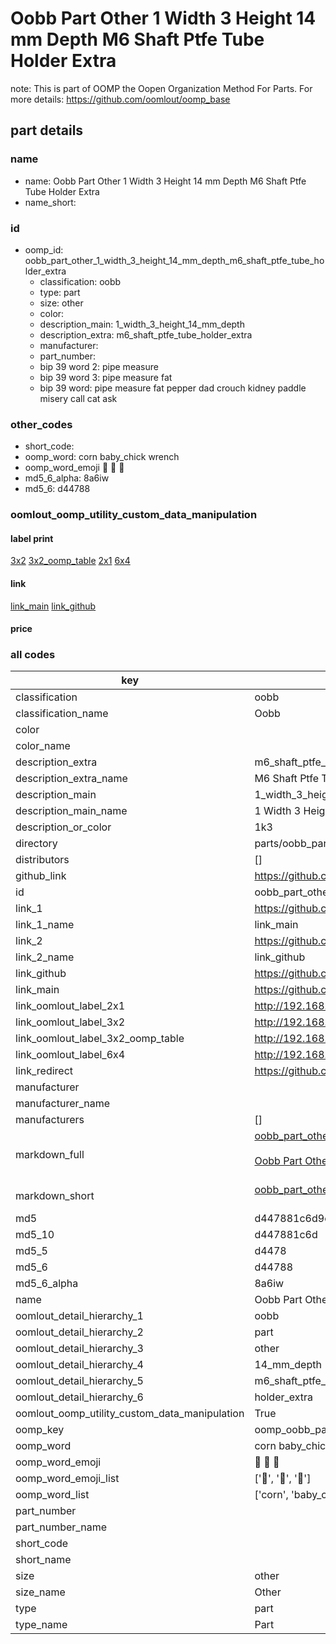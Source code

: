 # Oobb Part Other 1 Width 3 Height 14 mm Depth M6 Shaft Ptfe Tube Holder Extra  

note: This is part of OOMP the Oopen Organization Method For Parts. For more details: https://github.com/oomlout/oomp_base

##  part details
  







### name
* name: Oobb Part Other 1 Width 3 Height 14 mm Depth M6 Shaft Ptfe Tube Holder Extra
* name_short: 
### id
* oomp_id: oobb_part_other_1_width_3_height_14_mm_depth_m6_shaft_ptfe_tube_holder_extra
  * classification: oobb
  * type: part
  * size: other
  * color: 
  * description_main: 1_width_3_height_14_mm_depth
  * description_extra: m6_shaft_ptfe_tube_holder_extra
  * manufacturer: 
  * part_number: 
  * bip 39 word 2: pipe measure
  * bip 39 word 3: pipe measure fat
  * bip 39 word: pipe measure fat pepper dad crouch kidney paddle misery call cat ask

### other_codes
* short_code: 
* oomp_word: corn baby_chick wrench
* oomp_word_emoji :corn: :baby_chick: :wrench:
* md5_6_alpha: 8a6iw
* md5_6: d44788






### oomlout_oomp_utility_custom_data_manipulation
#### label print
[3x2](http://192.168.1.245:1112/?label=oomp%208a6iw)
[3x2_oomp_table](http://192.168.1.108:1112/?label=oomp%208a6iw)
[2x1](http://192.168.1.242:1112/?label=oomp%208a6iw)
[6x4](http://192.168.1.55:1112/?label=oomp%208a6iw)    

#### link

[link_main](https://github.com/oomlout/oomlout_oomp_version_1_messy/tree/main/parts/oobb_part_other_1_width_3_height_14_mm_depth_m6_shaft_ptfe_tube_holder_extra) [link_github](https://github.com/oomlout/oomlout_oomp_version_1_messy/tree/main/parts/oobb_part_other_1_width_3_height_14_mm_depth_m6_shaft_ptfe_tube_holder_extra)                             

#### price







### all codes 
| key | value |  
| --- | --- |  
| classification | oobb |  
| classification_name | Oobb |  
| color |  |  
| color_name |  |  
| description_extra | m6_shaft_ptfe_tube_holder_extra |  
| description_extra_name | M6 Shaft Ptfe Tube Holder Extra |  
| description_main | 1_width_3_height_14_mm_depth |  
| description_main_name | 1 Width 3 Height 14 mm Depth |  
| description_or_color | 1k3 |  
| directory | parts/oobb_part_other_1_width_3_height_14_mm_depth_m6_shaft_ptfe_tube_holder_extra |  
| distributors | [] |  
| github_link | https://github.com/oomlout/oomlout_oomp_part_src/tree/main/parts/oobb_part_other_1_width_3_height_14_mm_depth_m6_shaft_ptfe_tube_holder_extra |  
| id | oobb_part_other_1_width_3_height_14_mm_depth_m6_shaft_ptfe_tube_holder_extra |  
| link_1 | https://github.com/oomlout/oomlout_oomp_version_1_messy/tree/main/parts/oobb_part_other_1_width_3_height_14_mm_depth_m6_shaft_ptfe_tube_holder_extra |  
| link_1_name | link_main |  
| link_2 | https://github.com/oomlout/oomlout_oomp_version_1_messy/tree/main/parts/oobb_part_other_1_width_3_height_14_mm_depth_m6_shaft_ptfe_tube_holder_extra |  
| link_2_name | link_github |  
| link_github | https://github.com/oomlout/oomlout_oomp_version_1_messy/tree/main/parts/oobb_part_other_1_width_3_height_14_mm_depth_m6_shaft_ptfe_tube_holder_extra |  
| link_main | https://github.com/oomlout/oomlout_oomp_version_1_messy/tree/main/parts/oobb_part_other_1_width_3_height_14_mm_depth_m6_shaft_ptfe_tube_holder_extra |  
| link_oomlout_label_2x1 | http://192.168.1.242:1112/?label=oomp%208a6iw |  
| link_oomlout_label_3x2 | http://192.168.1.245:1112/?label=oomp%208a6iw |  
| link_oomlout_label_3x2_oomp_table | http://192.168.1.108:1112/?label=oomp%208a6iw |  
| link_oomlout_label_6x4 | http://192.168.1.55:1112/?label=oomp%208a6iw |  
| link_redirect | https://github.com/oomlout/oomlout_oomp_version_1_messy/tree/main/parts/oobb_part_other_1_width_3_height_14_mm_depth_m6_shaft_ptfe_tube_holder_extra |  
| manufacturer |  |  
| manufacturer_name |  |  
| manufacturers | [] |  
| markdown_full | [oobb_part_other_1_width_3_height_14_mm_depth_m6_shaft_ptfe_tube_holder_extra](none)<br>[](none)<br>[Oobb Part Other 1 Width 3 Height 14 Mm Depth M6 Shaft Ptfe Tube Holder Extra](none)<br><br> |  
| markdown_short | [oobb_part_other_1_width_3_height_14_mm_depth_m6_shaft_ptfe_tube_holder_extra](none)<br><br> |  
| md5 | d447881c6d9ecf4cd09b7a2ea6e27d2a |  
| md5_10 | d447881c6d |  
| md5_5 | d4478 |  
| md5_6 | d44788 |  
| md5_6_alpha | 8a6iw |  
| name | Oobb Part Other 1 Width 3 Height 14 mm Depth M6 Shaft Ptfe Tube Holder Extra |  
| oomlout_detail_hierarchy_1 | oobb |  
| oomlout_detail_hierarchy_2 | part |  
| oomlout_detail_hierarchy_3 | other |  
| oomlout_detail_hierarchy_4 | 14_mm_depth |  
| oomlout_detail_hierarchy_5 | m6_shaft_ptfe_tube |  
| oomlout_detail_hierarchy_6 | holder_extra |  
| oomlout_oomp_utility_custom_data_manipulation | True |  
| oomp_key | oomp_oobb_part_other_1_width_3_height_14_mm_depth_m6_shaft_ptfe_tube_holder_extra |  
| oomp_word | corn baby_chick wrench |  
| oomp_word_emoji | :corn: :baby_chick: :wrench: |  
| oomp_word_emoji_list | [':corn:', ':baby_chick:', ':wrench:'] |  
| oomp_word_list | ['corn', 'baby_chick', 'wrench'] |  
| part_number |  |  
| part_number_name |  |  
| short_code |  |  
| short_name |  |  
| size | other |  
| size_name | Other |  
| type | part |  
| type_name | Part |  
